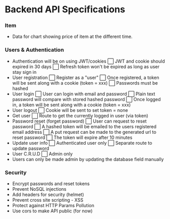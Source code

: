 <!-- # Web service distributing crawled data from crawlers. -->
<!-- :white_check_mark: -->

# Backend API Specifications

### Item
- Data for chart showing price of item at the different time.


### Users & Authentication
- Authentication will be on using JWT/cookies
  :white_large_square: JWT and cookie should expired in 30 days
  :white_large_square: Refresh token won't be expired as long as user stay sign in
- User registration
  :white_large_square: Register as a "user"
  :white_large_square: Once registered, a token will be sent along with a cookie (token = xxx)
  :white_large_square: Passwords must be hashed
- User login
  :white_large_square: User can login with email and password
  :white_large_square: Plain text password will compare with stored hashed password
  :white_large_square: Once logged in, a token will be sent along with a cookie (token = xxx)
- User logout
  :white_large_square: Cookie will be sent to set token = none
- Get user
  :white_large_square: Route to get the currently logged in user (via token)
- Password reset (forget password)
  :white_large_square: User can request to reset password
  :white_large_square: A hashed token will be emailed to the users registered email address
  :white_large_square: A put request can be made to the generated url to reset password
  :white_large_square: The token will expire after 10 minutes
- Update user info
  :white_large_square: Authenticated user only
  :white_large_square: Separate route to update password
- User C.R.U.D
  :white_large_square: Admin only
- Users can only be made admin by updating the database field manually

### Security
- Encrypt passwords and reset tokens
- Prevent NoSQL injections
- Add headers for security (helmet)
- Prevent cross site scripting - XSS
- Protect against HTTP Params Pollution
- Use cors to make API public (for now)